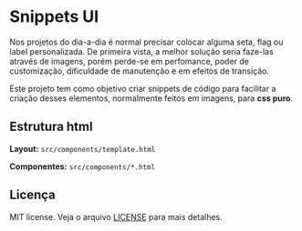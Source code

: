 # Snippets UI

Nos projetos do dia-a-dia é normal precisar colocar alguma seta, flag ou label personalizada. De primeira vista, a melhor solução seria faze-las através de imagens, porém perde-se em perfomance, poder de customização, dificuldade de manutenção e em efeitos de transição.

Este projeto tem como objetivo criar snippets de código para facilitar a criação desses elementos, normalmente feitos em imagens, para **css puro**.

## Estrutura html

**Layout:**
`src/components/template.html`

**Componentes:**
`src/components/*.html`


## Licença

MIT license. Veja o arquivo [LICENSE](/LICENSE) para mais detalhes.

